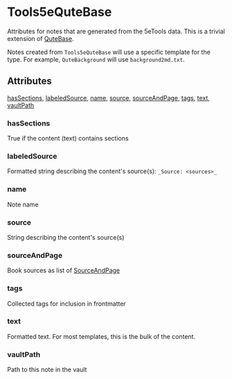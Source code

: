 # Tools5eQuteBase

Attributes for notes that are generated from the 5eTools data. This is a trivial extension of [QuteBase](../QuteBase.md).

Notes created from `Tools5eQuteBase` will use a specific template for the type. For example, `QuteBackground` will use `background2md.txt`.

## Attributes

[hasSections](#hassections), [labeledSource](#labeledsource), [name](#name), [source](#source), [sourceAndPage](#sourceandpage), [tags](#tags), [text](#text), [vaultPath](#vaultpath)


### hasSections

True if the content (text) contains sections

### labeledSource

Formatted string describing the content's source(s): `_Source: <sources>_`

### name

Note name

### source

String describing the content's source(s)

### sourceAndPage

Book sources as list of [SourceAndPage](../SourceAndPage.md)

### tags

Collected tags for inclusion in frontmatter

### text

Formatted text. For most templates, this is the bulk of the content.

### vaultPath

Path to this note in the vault

